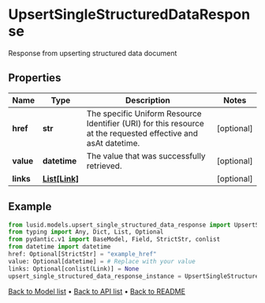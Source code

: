 # UpsertSingleStructuredDataResponse

Response from upserting structured data document
## Properties
Name | Type | Description | Notes
------------ | ------------- | ------------- | -------------
**href** | **str** | The specific Uniform Resource Identifier (URI) for this resource at the requested effective and asAt datetime. | [optional] 
**value** | **datetime** | The value that was successfully retrieved. | [optional] 
**links** | [**List[Link]**](Link.md) |  | [optional] 
## Example

```python
from lusid.models.upsert_single_structured_data_response import UpsertSingleStructuredDataResponse
from typing import Any, Dict, List, Optional
from pydantic.v1 import BaseModel, Field, StrictStr, conlist
from datetime import datetime
href: Optional[StrictStr] = "example_href"
value: Optional[datetime] = # Replace with your value
links: Optional[conlist(Link)] = None
upsert_single_structured_data_response_instance = UpsertSingleStructuredDataResponse(href=href, value=value, links=links)

```

[Back to Model list](../README.md#documentation-for-models) &#8226; [Back to API list](../README.md#documentation-for-api-endpoints) &#8226; [Back to README](../README.md)

